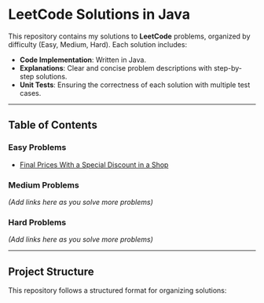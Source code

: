 # LeetCode Solutions in Java

This repository contains my solutions to **LeetCode** problems, organized by difficulty (Easy, Medium, Hard). Each solution includes:
- **Code Implementation**: Written in Java.
- **Explanations**: Clear and concise problem descriptions with step-by-step solutions.
- **Unit Tests**: Ensuring the correctness of each solution with multiple test cases.

---

## Table of Contents

### Easy Problems
- [Final Prices With a Special Discount in a Shop](src/main/java/org/example/easy/FinalPricesWithSpecialDiscount.java)

### Medium Problems
*(Add links here as you solve more problems)*

### Hard Problems
*(Add links here as you solve more problems)*

---

## Project Structure

This repository follows a structured format for organizing solutions:

